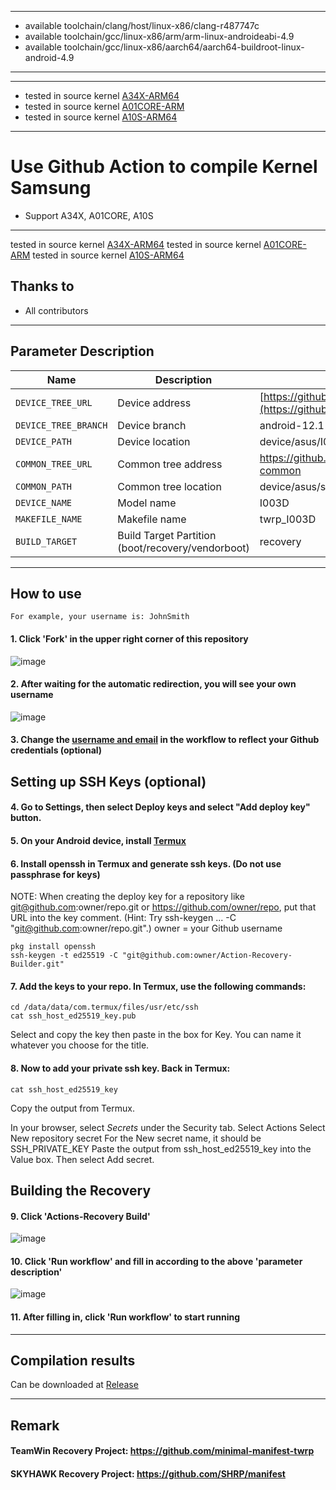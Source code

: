 ***
* available toolchain/clang/host/linux-x86/clang-r487747c
* available toolchain/gcc/linux-x86/arm/arm-linux-androideabi-4.9
* available toolchain/gcc/linux-x86/aarch64/aarch64-buildroot-linux-android-4.9

***
***
* tested in source kernel [A34X-ARM64](https://github.com/xnnnsets/android_kernel_samsung_a34x)
* tested in source kernel [A01CORE-ARM](https://github.com/xnnnsets/android_kernel_samsung_a01core)
* tested in source kernel [A10S-ARM64](https://github.com/xnnnsets/android_kernel_samsung_a10s)
****

# Use Github Action to compile Kernel Samsung

- Support A34X, A01CORE, A10S

---

tested in source kernel [A34X-ARM64](https://github.com/xnnnsets/android_kernel_samsung_a34x)
tested in source kernel [A01CORE-ARM](https://github.com/xnnnsets/android_kernel_samsung_a01core)
tested in source kernel [A10S-ARM64](https://github.com/xnnnsets/android_kernel_samsung_a10s)

## Thanks to
- All contributors

---

## Parameter Description

| Name | Description | Example |
| ------------ | -------------------- | ------------ |
| `DEVICE_TREE_URL` | Device address | [https://github.com/TeamWin/android_device_asus_I003D](https://github.com/xnnnsets/android_kernel_samsung_a34x) |
| `DEVICE_TREE_BRANCH` | Device branch | android-12.1 |
| `DEVICE_PATH` | Device location | device/asus/I003D |
| `COMMON_TREE_URL` | Common tree address | https://github.com/TeamWin/android_device_asus_sm8250-common |
| `COMMON_PATH` | Common tree location | device/asus/sm8250-common |
| `DEVICE_NAME` | Model name | I003D |
| `MAKEFILE_NAME` | Makefile name | twrp_I003D |
| `BUILD_TARGET` | Build Target Partition (boot/recovery/vendorboot) | recovery |

-----

## How to use
```
For example, your username is: JohnSmith
```
#### 1. Click 'Fork' in the upper right corner of this repository
![image](https://user-images.githubusercontent.com/37921907/177914706-c92476c5-7e14-4fb3-be94-0c8a11dae874.png)
#### 2. After waiting for the automatic redirection, you will see your own username
![image](https://user-images.githubusercontent.com/37921907/177915106-5bde6fc9-303c-479e-b290-22b48efd1e4e.png)
#### 3. Change the [username and email](https://github.com/CaptainThrowback/Action-Recovery-Builder/blob/main/.github/workflows/Recovery%20Build.yml#L100-L101) in the workflow to reflect your Github credentials (optional)
## Setting up SSH Keys (optional)
#### 4. Go to Settings, then select Deploy keys and select "Add deploy key" button.

#### 5. On your Android device, install [Termux](https://github.com/termux/termux-app/releases)

#### 6. Install openssh in Termux and generate ssh keys. (Do not use passphrase for keys)
NOTE: When creating the deploy key for a repository like git@github.com:owner/repo.git or https://github.com/owner/repo, put that URL into the key comment. (Hint: Try ssh-keygen ... -C "git@github.com:owner/repo.git".)
owner = your Github username
```
pkg install openssh
ssh-keygen -t ed25519 -C "git@github.com:owner/Action-Recovery-Builder.git"
```
#### 7. Add the keys to your repo. In Termux, use the following commands:
```
cd /data/data/com.termux/files/usr/etc/ssh
cat ssh_host_ed25519_key.pub
```
  Select and copy the key then paste in the box for Key.
  You can name it whatever you choose for the title.

#### 8. Now to add your private ssh key. Back in Termux:
```
cat ssh_host_ed25519_key
```
   Copy the output from Termux.

   In your browser, select *Secrets* under the Security tab.
   Select Actions
   Select New repository secret
   For the New secret name, it should be SSH_PRIVATE_KEY
   Paste the output from ssh_host_ed25519_key into the Value box.
   Then select Add secret.

## Building the Recovery
#### 9. Click 'Actions-Recovery Build'
![image](https://user-images.githubusercontent.com/37921907/177915304-8731ed80-1d49-48c9-9848-70d0ac8f2720.png)
#### 10. Click 'Run workflow' and fill in according to the above 'parameter description'
![image](https://user-images.githubusercontent.com/37921907/177915346-71c29149-78fb-4a00-996f-5d84ffc9eb8c.png)
#### 11. After filling in, click 'Run workflow' to start running

-----

## Compilation results
Can be downloaded at [Release](../../releases)

-----
## Remark

#### TeamWin Recovery Project: https://github.com/minimal-manifest-twrp
#### SKYHAWK Recovery Project: https://github.com/SHRP/manifest
